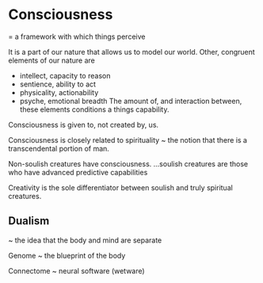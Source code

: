 # Consciousness

= a framework with which things perceive

It is a part of our nature that allows us to model our world.
Other, congruent elements of our nature are
- intellect, capacity to reason
- sentience, ability to act
- physicality, actionability
- psyche, emotional breadth
The amount of, and interaction between, these elements conditions a things capability.

Consciousness is given to, not created by, us.

Consciousness is closely related to spirituality ~ the notion that there is a transcendental portion of man.

Non-soulish creatures have consciousness.
...soulish creatures are those who have advanced predictive capabilities

Creativity is the sole differentiator between soulish and truly spiritual creatures.



## Dualism

~ the idea that the body and mind are separate

Genome ~ the blueprint of the body

Connectome ~ neural software (wetware)
